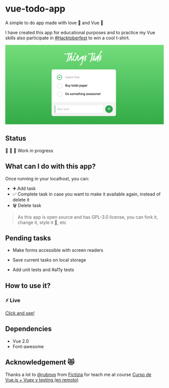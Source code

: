 # vue-todo-app

A simple to do app made with love 💚 and Vue 🖖

I have created this app for educational purposes and to practice my Vue skills also participate in [#Hacktoberfest](https://hacktoberfest.digitalocean.com/) to win a cool t-shirt.

![Screenshot](https://github.com/javimostoles/vue-todo-app/blob/main/screenshot.png?raw=true) 


## Status

🔧 🔧 🔧  Work in progress

## What can I do with this app?

Once running in your localhost, you can:

- ➕ Add task
- ✅ Complete task in case you want to make it available again, instead of delete it
- 🗑️ Delete task

> As this app is open source and has GPL-3.0 license, you can fork it, change it, style it 💅, etc

## Pending tasks

- Make forms accessible with screen readers

- Save current tasks on local storage

- Add unit tests and #a11y tests

## How to use it? 

### ⚡️ Live
[Click and see!](https://javimostoles.github.io/vue-todo-app/)

<!-- ### ✨ Quick start

1.  **Clone this repository.**

    ```sh
    git clone https://github.com/javimostoles/vue-todo-app.git
    ```

2.  **Start developing.**

    Navigate into your new site’s directory and start it up.

    ```sh
    cd vue-todo-app/
    npm install
    npm run start
    ```

3.  **Running!**

    Your site is now running at `http://localhost:3000` 🚀 -->

## Dependencies

- Vue 2.0
- Font-awesome

## Acknowledgement 😻

Thanks a lot to [@rubnvp](https://github.com/rubnvp/) from [Fictizia](https://github.com/fictizia/) for teach me
at course [Curso de Vue.js + Vuex y testing (en remoto)](https://fictizia.com/formacion/curso-vue-js)
